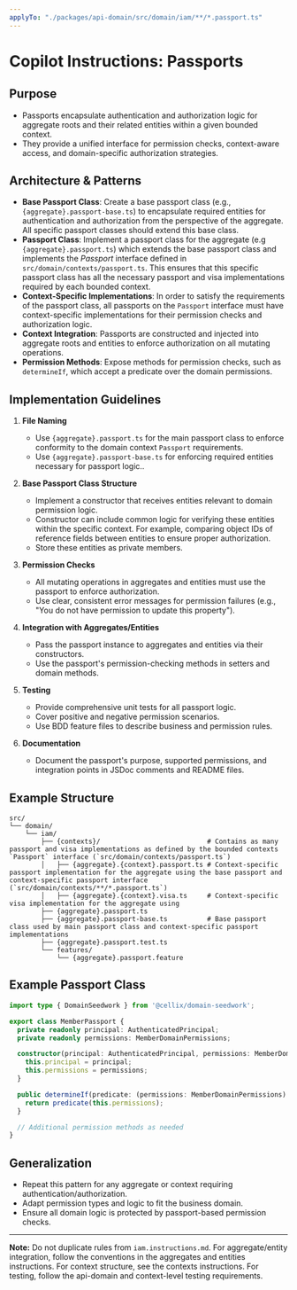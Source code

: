 ```yaml
---
applyTo: "./packages/api-domain/src/domain/iam/**/*.passport.ts"
---
```


# Copilot Instructions: Passports

## Purpose

- Passports encapsulate authentication and authorization logic for aggregate roots and their related entities within a given bounded context.
- They provide a unified interface for permission checks, context-aware access, and domain-specific authorization strategies.

## Architecture & Patterns
- **Base Passport Class**: Create a base passport class (e.g., `{aggregate}.passport-base.ts`) to encapsulate required entities for authentication and authorization from the perspective of the aggregate. All specific passport classes should extend this base class.
- **Passport Class**: Implement a passport class for the aggregate (e.g `{aggregate}.passport.ts`) which extends the base passport class and implements the *Passport* interface defined in `src/domain/contexts/passport.ts`. This ensures that this specific passport class has all the necessary passport and visa implementations required by each bounded context.
- **Context-Specific Implementations**: In order to satisfy the requirements of the passport class, all passports on the `Passport` interface must have context-specific implementations for their permission checks and authorization logic.
- **Context Integration**: Passports are constructed and injected into aggregate roots and entities to enforce authorization on all mutating operations.
- **Permission Methods**: Expose methods for permission checks, such as `determineIf`, which accept a predicate over the domain permissions.

## Implementation Guidelines

1. **File Naming**
    - Use `{aggregate}.passport.ts` for the main passport class to enforce conformity to the domain context `Passport` requirements.
    - Use `{aggregate}.passport-base.ts` for enforcing required entities necessary for passport logic..

2. **Base Passport Class Structure**
    - Implement a constructor that receives entities relevant to domain permission logic.
    - Constructor can include common logic for verifying these entities within the specific context. For example, comparing object IDs of reference fields between entities to ensure proper authorization.
    - Store these entities as private members.

3. **Permission Checks**
    - All mutating operations in aggregates and entities must use the passport to enforce authorization.
    - Use clear, consistent error messages for permission failures (e.g., "You do not have permission to update this property").

4. **Integration with Aggregates/Entities**
    - Pass the passport instance to aggregates and entities via their constructors.
    - Use the passport's permission-checking methods in setters and domain methods.

5. **Testing**
    - Provide comprehensive unit tests for all passport logic.
    - Cover positive and negative permission scenarios.
    - Use BDD feature files to describe business and permission rules.

6. **Documentation**
    - Document the passport's purpose, supported permissions, and integration points in JSDoc comments and README files.

## Example Structure

```
src/
└── domain/
    └── iam/
        ├── {contexts}/                           # Contains as many passport and visa implementations as defined by the bounded contexts `Passport` interface (`src/domain/contexts/passport.ts`)
        │   ├── {aggregate}.{context}.passport.ts # Context-specific passport implementation for the aggregate using the base passport and context-specific passport interface (`src/domain/contexts/**/*.passport.ts`)
        │   ├── {aggregate}.{context}.visa.ts     # Context-specific visa implementation for the aggregate using 
        ├── {aggregate}.passport.ts
        ├── {aggregate}.passport-base.ts          # Base passport class used by main passport class and context-specific passport implementations
        ├── {aggregate}.passport.test.ts
        └── features/
            └── {aggregate}.passport.feature
```

## Example Passport Class

```typescript
import type { DomainSeedwork } from '@cellix/domain-seedwork';

export class MemberPassport {
  private readonly principal: AuthenticatedPrincipal;
  private readonly permissions: MemberDomainPermissions;

  constructor(principal: AuthenticatedPrincipal, permissions: MemberDomainPermissions) {
    this.principal = principal;
    this.permissions = permissions;
  }

  public determineIf(predicate: (permissions: MemberDomainPermissions) => boolean): boolean {
    return predicate(this.permissions);
  }

  // Additional permission methods as needed
}
```

## Generalization

- Repeat this pattern for any aggregate or context requiring authentication/authorization.
- Adapt permission types and logic to fit the business domain.
- Ensure all domain logic is protected by passport-based permission checks.

---

**Note:** Do not duplicate rules from `iam.instructions.md`. For aggregate/entity integration, follow the conventions in the aggregates and entities instructions. For context structure, see the contexts instructions. For testing, follow the api-domain and context-level testing requirements.
